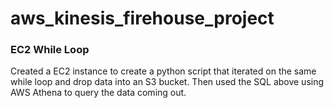 # aws_kinesis_firehouse_project

### EC2 While Loop
Created a EC2 instance to create a python script that iterated on the same while loop and drop data into an S3 bucket. Then used the SQL above using AWS Athena to query the data coming out.
